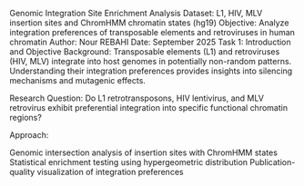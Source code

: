 Genomic Integration Site Enrichment Analysis
Dataset: L1, HIV, MLV insertion sites and ChromHMM chromatin states (hg19)
Objective: Analyze integration preferences of transposable elements and retroviruses in human chromatin
Author: Nour REBAHI
Date: September 2025
Task 1: Introduction and Objective
Background:
Transposable elements (L1) and retroviruses (HIV, MLV) integrate into host genomes in potentially non-random patterns. Understanding their integration preferences provides insights into silencing mechanisms and mutagenic effects.

Research Question:
Do L1 retrotransposons, HIV lentivirus, and MLV retrovirus exhibit preferential integration into specific functional chromatin regions?

Approach:

Genomic intersection analysis of insertion sites with ChromHMM states
Statistical enrichment testing using hypergeometric distribution
Publication-quality visualization of integration preferences
